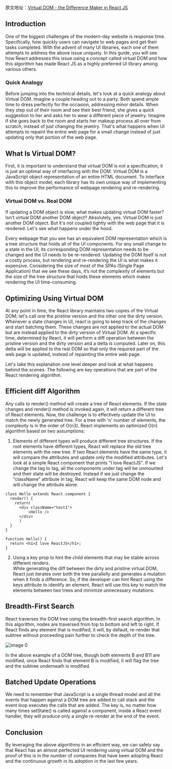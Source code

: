 原文地址：[Virtual DOM - the Difference Maker in React JS](https://www.pluralsight.com/guides/virtual-dom-difference-maker-react-js) 

## Introduction  
One of the biggest challenges of the modern-day website is response time. Specifically, how quickly users can navigate to web pages and get their tasks completed. With the advent of many UI libraries, each one of them attempts to address the above issue uniquely. In this guide, you will see how React addresses this issue using a concept called virtual DOM and how this algorithm has made React JS as a highly preferred UI library among various others.

### Quick Analogy
Before jumping into the technical details, let's look at a quick analogy about Virtual DOM. Imagine a couple heading out to a party. Both spend ample time to dress perfectly for the occasion, addressing minor details. When they step out of their room and see their best friend, she gives a quick suggestion to her and asks her to wear a different piece of jewelry. Imagine if she goes back to the room and starts her makeup process all over from scratch, instead of just changing the jewelry. That's what happens when UI attempts to repaint the entire web page for a small change instead of just updating only that portion of the web page.

## What Is Virtual DOM?
First, it is important to understand that virtual DOM is not a specification, it is just an optimal way of interfacing with the DOM. Virtual DOM is a JavaScript object representation of an entire HTML document. To interface with this object model, each library has its own unique way of implementing this to improve the performance of webpage rendering and re-rendering.

### Virtual DOM vs. Real DOM
If updating a DOM object is slow, what makes updating virtual DOM faster? Isn't virtual DOM another DOM object? Absolutely, yes. Virtual DOM is just another DOM object. But it's not coupled tightly with the web page that it is rendered. Let's see what happens under the hood.

Every webpage that you see has an equivalent DOM representation which is a tree structure that holds all of the UI components. For any small change to a state in the UI, its corresponding DOM representation needs to be changed and the UI needs to be re-rendered. Updating the DOM itself is not a costly process, but rendering and re-rendering the UI is what makes it expensive. Considering the size of most of the SPAs (Single Page Application) that we see these days, it’s not the complexity of elements but the size of the tree structure that holds these elements which makes rendering the UI time-consuming.

## Optimizing Using Virtual DOM
At any point in time, the React library maintains two copies of the Virtual DOM; let's call one the pristine version and the other one the dirty version. Whenever a state changes in UI, react is going to keep track of the changes and start batching them. These changes are not applied to the actual DOM but are instead applied to the dirty version of Virtual DOM. At a specific time, determined by React, it will perform a diff operation between the pristine version and the dirty version and a delta is computed. Later on, this delta will be applied to the real DOM so that only the required part of the web page is updated, instead of repainting the entire web page.

Let's take this explanation one level deeper and look at what happens behind the scenes. The following are key operations that are part of the React rendering algorithm.

## Efficient diff Algorithm
Any calls to render() method will create a tree of React elements. If the state changes and render() method is invoked again, it will return a different tree of React elements. Now, the challenge is to effectively update the UI to match the newly generated tree. For a tree with 'n' number of elements, the complexity is in the order of O(n3). React implements an optimized O(n) algorithm based on two assumptions:

1. Elements of different types will produce different tree structures.
If the root elements have different types, React will replace the old tree elements with the new tree. If two React elements have the same type, it will compare the attributes and update only the modified attributes. Let's look at a simple React component that prints "I love ReactJS". If we change the tag to tag, all the components under
tag will be unmounted and their state will be destroyed. Instead if we just change the "className" attribute in
tag, React will keep the same DOM node and will change the attribute alone.

  ```
  class Hello extends React.component {
    render() {
      return(
        <div className="test1">
            <Hello />
        </div>
        )
    }
  }

  function Hello() {
    return <h1>I love ReactJS</h1>;
  }
  ```

2. Using a key prop to hint the child elements that may be stable across different renders.  
While generating the diff between the dirty and pristine virtual DOM, React just iterates over both the tree parallelly and generates a mutation when it finds a difference. So, if the developer can hint React using the keys attribute to identify an element, React will use this key to match the elements between two trees and minimize unnecessary mutations.

## Breadth-First Search
React traverses the DOM tree using the breadth-first search algorithm. In this algorithm, nodes are traversed from top to bottom and left to right. If React finds any element that is modified, it will, by default, re-render that subtree without proceeding pain further to check the depth of the tree.

![image 0](https://i.imgur.com/LWQy4KK.png)

In the above example of a DOM tree, though both elements B and B11 are modified, once React finds that element B is modified, it will flag the tree and the subtree underneath is modified.

## Batched Update Operations
We need to remember that JavaScript is a single thread model and all the events that happen against a DOM tree are added to call stack and the event loop executes the calls that are added. The key is, no matter how many times setState() is called against a component, inside a React event handler, they will produce only a single re-render at the end of the event.

## Conclusion
By leveraging the above algorithms in an efficient way, we can safely say that React has an almost perfected UI rendering using virtual DOM and the proof of this is in the number of companies that have been adopting React and the continuous growth in its adoption in the last few years.